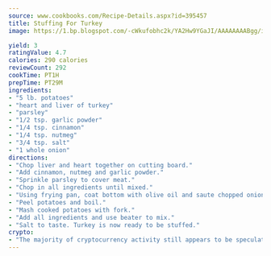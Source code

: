 ```yaml
---
source: www.cookbooks.com/Recipe-Details.aspx?id=395457
title: Stuffing For Turkey
image: https://1.bp.blogspot.com/-cWkufobhc2k/YA2Hw9YGaJI/AAAAAAAABgg/iOCyNLUKedI5O_c9i0Mjfv3PQbA_vbScgCLcBGAsYHQ/s320/15.png

yield: 3
ratingValue: 4.7
calories: 290 calories
reviewCount: 292
cookTime: PT1H
prepTime: PT29M
ingredients:
- "5 lb. potatoes"
- "heart and liver of turkey"
- "parsley"
- "1/2 tsp. garlic powder"
- "1/4 tsp. cinnamon"
- "1/4 tsp. nutmeg"
- "3/4 tsp. salt"
- "1 whole onion"
directions:
- "Chop liver and heart together on cutting board."
- "Add cinnamon, nutmeg and garlic powder."
- "Sprinkle parsley to cover meat."
- "Chop in all ingredients until mixed."
- "Using frying pan, coat bottom with olive oil and saute chopped onion and fry until lightly browned. Add ingredients that are now chopped to the frying pan and let cook until done."
- "Peel potatoes and boil."
- "Mash cooked potatoes with fork."
- "Add all ingredients and use beater to mix."
- "Salt to taste. Turkey is now ready to be stuffed."
crypto:
- "The majority of cryptocurrency activity still appears to be speculative."
---
```

